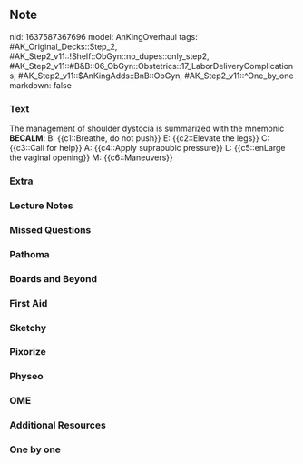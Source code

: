 ## Note
nid: 1637587367696
model: AnKingOverhaul
tags: #AK_Original_Decks::Step_2, #AK_Step2_v11::!Shelf::ObGyn::no_dupes::only_step2, #AK_Step2_v11::#B&B::06_ObGyn::Obstetrics::17_LaborDeliveryComplications, #AK_Step2_v11::$AnKingAdds::BnB::ObGyn, #AK_Step2_v11::^One_by_one
markdown: false

### Text
The management of shoulder dystocia is summarized with the mnemonic
<b>BECALM</b>: B: {{c1::Breathe, do not push}} E: {{c2::Elevate the
legs}} C: {{c3::Call for help}} A: {{c4::Apply suprapubic
pressure}} L: {{c5::enLarge the vaginal opening}} M:
{{c6::Maneuvers}}

### Extra


### Lecture Notes


### Missed Questions


### Pathoma


### Boards and Beyond


### First Aid


### Sketchy


### Pixorize


### Physeo


### OME


### Additional Resources


### One by one

